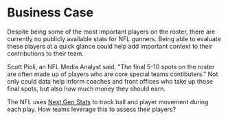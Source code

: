 # Business Case
Despite being some of the most important players on the roster, there are currently no publicly available stats for NFL gunners. Being able to evaluate these players at  a quick glance could help add important context to their contributions to their team.

Scott Pioli, an NFL Media Analyst said, "The final 5-10 spots on the roster are often made up of players who are core special teams contibuters." Not only could data help inform coaches and front offices who take up those final spots, but also how much money they should earn.

The NFL uses [Next Gen Stats](https://operations.nfl.com/gameday/technology/nfl-next-gen-stats/) to track ball and player movement during each play. How teams leverage this to assess their players?
